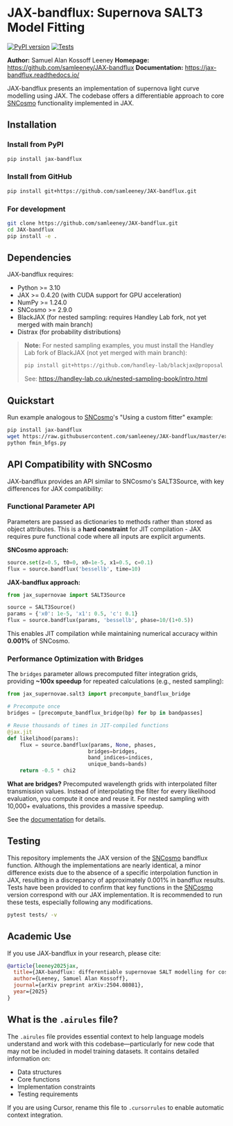 # JAX-bandflux: Supernova SALT3 Model Fitting

[![PyPI version](https://badge.fury.io/py/jax-bandflux.svg)](https://badge.fury.io/py/jax-bandflux)
[![Tests](https://github.com/samleeney/JAX-bandflux/workflows/Tests/badge.svg)](https://github.com/samleeney/JAX-bandflux/actions)

**Author:** Samuel Alan Kossoff Leeney
**Homepage:** https://github.com/samleeney/JAX-bandflux
**Documentation:** https://jax-bandflux.readthedocs.io/

JAX-bandflux presents an implementation of supernova light curve modelling using JAX. The codebase offers a differentiable approach to core [SNCosmo](https://sncosmo.readthedocs.io/en/stable/) functionality implemented in JAX.

## Installation

### Install from PyPI

```bash
pip install jax-bandflux
```

### Install from GitHub

```bash
pip install git+https://github.com/samleeney/JAX-bandflux.git
```

### For development

```bash
git clone https://github.com/samleeney/JAX-bandflux.git
cd JAX-bandflux
pip install -e .
```

## Dependencies

JAX-bandflux requires:

- Python >= 3.10
- JAX >= 0.4.20 (with CUDA support for GPU acceleration)
- NumPy >= 1.24.0
- SNCosmo >= 2.9.0
- BlackJAX (for nested sampling: requires Handley Lab fork, not yet merged with main branch)
- Distrax (for probability distributions)

> **Note:** For nested sampling examples, you must install the Handley Lab fork of BlackJAX (not yet merged with main branch):
> ```bash
> pip install git+https://github.com/handley-lab/blackjax@proposal
> ```
> See: https://handley-lab.co.uk/nested-sampling-book/intro.html

## Quickstart

Run example analogous to [SNCosmo](https://sncosmo.readthedocs.io/en/stable/)'s "Using a custom fitter" example:

```bash
pip install jax-bandflux
wget https://raw.githubusercontent.com/samleeney/JAX-bandflux/master/examples/fmin_bfgs.py
python fmin_bfgs.py
```

## API Compatibility with SNCosmo

JAX-bandflux provides an API similar to SNCosmo's SALT3Source, with key differences for JAX compatibility:

### Functional Parameter API

Parameters are passed as dictionaries to methods rather than stored as object attributes. This is a **hard constraint** for JIT compilation - JAX requires pure functional code where all inputs are explicit arguments.

**SNCosmo approach:**
```python
source.set(z=0.5, t0=0, x0=1e-5, x1=0.5, c=0.1)
flux = source.bandflux('bessellb', time=10)
```

**JAX-bandflux approach:**
```python
from jax_supernovae import SALT3Source

source = SALT3Source()
params = {'x0': 1e-5, 'x1': 0.5, 'c': 0.1}
flux = source.bandflux(params, 'bessellb', phase=10/(1+0.5))
```

This enables JIT compilation while maintaining numerical accuracy within **0.001%** of SNCosmo.

### Performance Optimization with Bridges

The `bridges` parameter allows precomputed filter integration grids, providing **~100x speedup** for repeated calculations (e.g., nested sampling):

```python
from jax_supernovae.salt3 import precompute_bandflux_bridge

# Precompute once
bridges = [precompute_bandflux_bridge(bp) for bp in bandpasses]

# Reuse thousands of times in JIT-compiled functions
@jax.jit
def likelihood(params):
    flux = source.bandflux(params, None, phases,
                          bridges=bridges,
                          band_indices=indices,
                          unique_bands=bands)
    return -0.5 * chi2
```

**What are bridges?** Precomputed wavelength grids with interpolated filter transmission values. Instead of interpolating the filter for every likelihood evaluation, you compute it once and reuse it. For nested sampling with 10,000+ evaluations, this provides a massive speedup.

See the [documentation](https://jax-bandflux.readthedocs.io/) for details.

## Testing

This repository implements the JAX version of the [SNCosmo](https://sncosmo.readthedocs.io/en/stable/) bandflux function. Although the implementations are nearly identical, a minor difference exists due to the absence of a specific interpolation function in JAX, resulting in a discrepancy of approximately 0.001% in bandflux results. Tests have been provided to confirm that key functions in the [SNCosmo](https://sncosmo.readthedocs.io/en/stable/) version correspond with our JAX implementation. It is recommended to run these tests, especially following any modifications.

```bash
pytest tests/ -v
```

## Academic Use

If you use JAX-bandflux in your research, please cite:

```bibtex
@article{leeney2025jax,
  title={JAX-bandflux: differentiable supernovae SALT modelling for cosmological analysis on GPUs},
  author={Leeney, Samuel Alan Kossoff},
  journal={arXiv preprint arXiv:2504.08081},
  year={2025}
}
```

## What is the `.airules` file?

The `.airules` file provides essential context to help language models understand and work with this codebase—particularly for new code that may not be included in model training datasets. It contains detailed information on:

- Data structures
- Core functions
- Implementation constraints
- Testing requirements

If you are using Cursor, rename this file to `.cursorrules` to enable automatic context integration.
